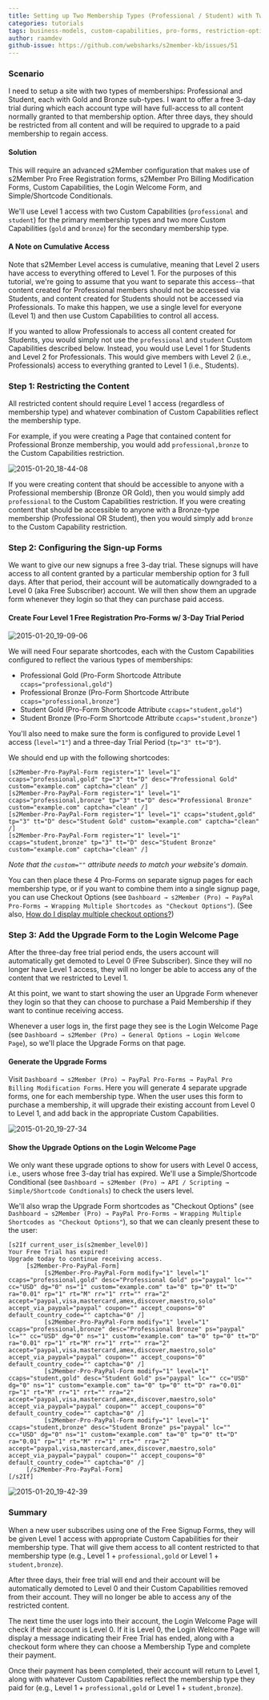 ```yaml
---
title: Setting up Two Membership Types (Professional / Student) with Two Sub-Types (Gold / Bronze) and a 3-Day Free Trial
categories: tutorials
tags: business-models, custom-capabilities, pro-forms, restriction-options
author: raamdev
github-issue: https://github.com/websharks/s2member-kb/issues/51
---
```


### Scenario

I need to setup a site with two types of memberships: Professional and Student, each with Gold and Bronze sub-types. I want to offer a free 3-day trial during which each account type will have full-access to all content normally granted to that membership option. After three days, they should be restricted from all content and will be required to upgrade to a paid membership to regain access.

#### Solution

This will require an advanced s2Member configuration that makes use of s2Member Pro Free Registration forms, s2Member Pro Billing Modification Forms, Custom Capabilities, the Login Welcome Form, and Simple/Shortcode Conditionals.

We'll use Level 1 access with two Custom Capabilities (`professional` and `student`) for the primary membership types and two more Custom Capabilities  (`gold` and `bronze`) for the secondary membership type. 

#### A Note on Cumulative Access

Note that s2Member Level access is cumulative, meaning that Level 2 users have access to everything offered to Level 1. For the purposes of this tutorial, we're going to assume that you want to separate this access--that content created for Professional members should not be accessed via Students, and content created for Students should not be accessed via Professionals. To make this happen, we use a single level for everyone (Level 1) and then use Custom Capabilities to control all access.

If you wanted to allow Professionals to access all content created for Students, you would simply not use the `professional` and `student` Custom Capabilities described below. Instead, you would use Level 1 for Students and Level 2 for Professionals. This would give members with Level 2 (i.e., Professionals) access to everything granted to Level 1 (i.e., Students).

### Step 1: Restricting the Content

All restricted content should require Level 1 access (regardless of membership type) and whatever combination of Custom Capabilities reflect the membership type.

For example, if you were creating a Page that contained content for Professional Bronze membership, you would add `professional,bronze` to the Custom Capabilities restriction.

![2015-01-20_18-44-08](https://cloud.githubusercontent.com/assets/53005/5828633/982143e8-a0d4-11e4-8df1-3baabb407c7f.png)

If you were creating content that should be accessible to anyone with a Professional membership (Bronze OR Gold), then you would simply add `professional` to the Custom Capabilities restriction. If you were creating content that should be accessible to anyone with a Bronze-type membership (Professional OR Student), then you would simply add `bronze` to the Custom Capability restriction.

### Step 2: Configuring the Sign-up Forms

We want to give our new signups a free 3-day trial. These signups will have access to all content granted by a particular membership option for 3 full days. After that period, their account will be automatically downgraded to a Level 0 (aka Free Subscriber) account. We will then show them an upgrade form whenever they login so that they can purchase paid access. 

#### Create Four Level 1 Free Registration Pro-Forms w/ 3-Day Trial Period

![2015-01-20_19-09-06](https://cloud.githubusercontent.com/assets/53005/5828886/f1dcabc2-a0d7-11e4-97b8-c9909044c4d6.png)

We will need Four separate shortcodes, each with the Custom Capabilities configured to reflect the various types of memberships:

- Professional Gold (Pro-Form Shortcode Attribute `ccaps="professional,gold"`)
- Professional Bronze (Pro-Form Shortcode Attribute `ccaps="professional,bronze"`)
- Student Gold (Pro-Form Shortcode Attribute `ccaps="student,gold"`)
- Student Bronze (Pro-Form Shortcode Attribute `ccaps="student,bronze"`)

You'll also need to make sure the form is configured to provide Level 1 access (`level="1"`) and a three-day Trial Period (`tp="3" tt="D"`).

We should end up with the following shortcodes:

```
[s2Member-Pro-PayPal-Form register="1" level="1" ccaps="professional,gold" tp="3" tt="D" desc="Professional Gold" custom="example.com" captcha="clean" /]
[s2Member-Pro-PayPal-Form register="1" level="1" ccaps="professional,bronze" tp="3" tt="D" desc="Professional Bronze" custom="example.com" captcha="clean" /]
[s2Member-Pro-PayPal-Form register="1" level="1" ccaps="student,gold" tp="3" tt="D" desc="Student Gold" custom="example.com" captcha="clean" /]
[s2Member-Pro-PayPal-Form register="1" level="1" ccaps="student,bronze" tp="3" tt="D" desc="Student Bronze" custom="example.com" captcha="clean" /]
```

_Note that the `custom=""` attribute needs to match your website's domain._

You can then place these 4 Pro-Forms on separate signup pages for each membership type, or if you want to combine them into a single signup page, you can use Checkout Options (see  `Dashboard → s2Member (Pro) → PayPal Pro-Forms → Wrapping Multiple Shortcodes as "Checkout Options"`). (See also, [How do I display multiple checkout options?](https://github.com/websharks/s2member-kb/issues/39))

### Step 3: Add the Upgrade Form to the Login Welcome Page

After the three-day free trial period ends, the users account will automatically get demoted to Level 0 (Free Subscriber). Since they will no longer have Level 1 access, they will no longer be able to access any of the content that we restricted to Level 1. 

At this point, we want to start showing the user an Upgrade Form whenever they login so that they can choose to purchase a Paid Membership if they want to continue receiving access.

Whenever a user logs in, the first page they see is the Login Welcome Page (see `Dashboard → s2Member (Pro) → General Options → Login Welcome Page`), so we'll place the Upgrade Forms on that page.

#### Generate the Upgrade Forms

Visit `Dashboard → s2Member (Pro) → PayPal Pro-Forms → PayPal Pro Billing Modification Forms`. Here you will generate 4 separate upgrade forms, one for each membership type. When the user uses this form to purchase a membership, it will upgrade their existing account from Level 0 to Level 1, and add back in the appropriate Custom Capabilities.

![2015-01-20_19-27-34](https://cloud.githubusercontent.com/assets/53005/5829087/f078713c-a0da-11e4-9394-eb1168115bff.png)

#### Show the Upgrade Options on the Login Welcome Page

We only want these upgrade options to show for users with Level 0 access, i.e., users whose free 3-day trial has expired. We'll use a Simple/Shortcode Conditional (see `Dashboard → s2Member (Pro) → API / Scripting → Simple/Shortcode Condtionals`) to check the users level. 

We'll also wrap the Upgrade Form shortcodes as "Checkout Options" (see `Dashboard → s2Member (Pro) → PayPal Pro-Forms → Wrapping Multiple Shortcodes as "Checkout Options"`), so that we can cleanly present these to the user:

```
[s2If current_user_is(s2member_level0)]
Your Free Trial has expired!
Upgrade today to continue receiving access.
     [s2Member-Pro-PayPal-Form]
          [s2Member-Pro-PayPal-Form modify="1" level="1" ccaps="professional,gold" desc="Professional Gold" ps="paypal" lc="" cc="USD" dg="0" ns="1" custom="example.com" ta="0" tp="0" tt="D" ra="0.01" rp="1" rt="M" rr="1" rrt="" rra="2" accept="paypal,visa,mastercard,amex,discover,maestro,solo" accept_via_paypal="paypal" coupon="" accept_coupons="0" default_country_code="" captcha="0" /]
          [s2Member-Pro-PayPal-Form modify="1" level="1" ccaps="professional,bronze" desc="Professional Bronze" ps="paypal" lc="" cc="USD" dg="0" ns="1" custom="example.com" ta="0" tp="0" tt="D" ra="0.01" rp="1" rt="M" rr="1" rrt="" rra="2" accept="paypal,visa,mastercard,amex,discover,maestro,solo" accept_via_paypal="paypal" coupon="" accept_coupons="0" default_country_code="" captcha="0" /]
          [s2Member-Pro-PayPal-Form modify="1" level="1" ccaps="student,gold" desc="Student Gold" ps="paypal" lc="" cc="USD" dg="0" ns="1" custom="example.com" ta="0" tp="0" tt="D" ra="0.01" rp="1" rt="M" rr="1" rrt="" rra="2" accept="paypal,visa,mastercard,amex,discover,maestro,solo" accept_via_paypal="paypal" coupon="" accept_coupons="0" default_country_code="" captcha="0" /]
          [s2Member-Pro-PayPal-Form modify="1" level="1" ccaps="student,bronze" desc="Student Bronze" ps="paypal" lc="" cc="USD" dg="0" ns="1" custom="example.com" ta="0" tp="0" tt="D" ra="0.01" rp="1" rt="M" rr="1" rrt="" rra="2" accept="paypal,visa,mastercard,amex,discover,maestro,solo" accept_via_paypal="paypal" coupon="" accept_coupons="0" default_country_code="" captcha="0" /]
     [/s2Member-Pro-PayPal-Form]
[/s2If]
```

![2015-01-20_19-42-39](https://cloud.githubusercontent.com/assets/53005/5829200/8f88f534-a0dc-11e4-867e-0ef40a7f315c.png)

### Summary

When a new user subscribes using one of the Free Signup Forms, they will be given Level 1 access with appropriate Custom Capabilities for their membership type. That will give them access to all content restricted to that membership type (e.g., Level 1 + `professional,gold` or Level 1 + `student,bronze`). 

After three days, their free trial will end and their account will be automatically demoted to Level 0 and their Custom Capabilities removed from their account. They will no longer be able to access any of the restricted content.

The next time the user logs into their account, the Login Welcome Page will check if their account is Level 0. If it is Level 0, the Login Welcome Page will display a message indicating their Free Trial has ended, along with a checkout form where they can choose a Membership Type and complete their payment.

Once their payment has been completed, their account will return to Level 1, along with whatever Custom Capabilities reflect the membership type they paid for (e.g., Level 1 + `professional,gold` or Level 1 + `student,bronze`).